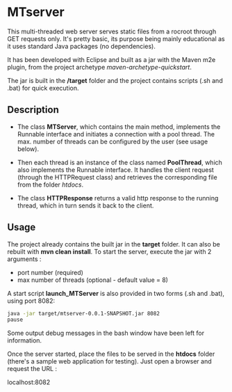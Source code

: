 # MTserver

This multi-threaded web server serves static files from a rocroot through GET requests only.
It's pretty basic, its purpose being mainly educational as it uses standard Java packages (no dependencies).

It has been developed with Eclipse and built as a jar with the Maven m2e plugin, from the project archetype *maven-archetype-quickstart*.

The jar is built in the **/target** folder and the project contains scripts (.sh and .bat) for quick execution.


## Description

- The class **MTServer**, which contains the main method, implements the Runnable interface and initiates a connection with a pool thread. The max. number of threads can be configured by the user (see usage below).

- Then each thread is an instance of the class named **PoolThread**, which also implements the Runnable interface. It handles the client request (through the HTTPRequest class) and retrieves the corresponding file from the folder *htdocs*.

- The class **HTTPResponse** returns a valid http response to the running thread, which in turn sends it back to the client.



## Usage

The project already contains the built jar in the **target** folder. It can also be rebuilt with **mvn clean install**.
To start the server, execute the jar with 2 arguments :

- port number (required)
- max number of threads (optional - default value = 8)

A start script **launch\_MTServer** is also provided in two forms (.sh and .bat), using port 8082:

```sh
java -jar target/mtserver-0.0.1-SNAPSHOT.jar 8082
pause
```

Some output debug messages in the bash window have been left for information.

Once the server started, place the files to be served in the **htdocs** folder (there's a sample web application for testing).  Just open a browser and request the URL  :

localhost:8082

